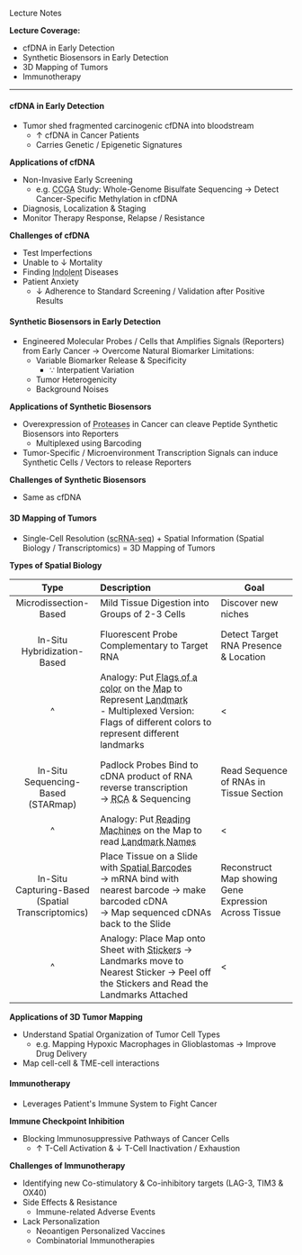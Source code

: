 Lecture Notes

**Lecture Coverage:**
- cfDNA in Early Detection
- Synthetic Biosensors in Early Detection
- 3D Mapping of Tumors
- Immunotherapy

---
#### **cfDNA in Early Detection**
- Tumor shed fragmented carcinogenic cfDNA into bloodstream
	- ↑ cfDNA in Cancer Patients
	- Carries Genetic / Epigenetic Signatures

**Applications of cfDNA**
- Non-Invasive Early Screening
	- e.g. <abbr Title="Circulating Cell-Free Genome Atlas">CCGA</abbr> Study: Whole-Genome Bisulfate Sequencing → Detect Cancer-Specific Methylation in cfDNA
- Diagnosis, Localization & Staging
- Monitor Therapy Response, Relapse / Resistance

**Challenges of cfDNA**
- Test Imperfections
- Unable to ↓ Mortality
- Finding <abbr Title="Showing Little to No Progression">Indolent</abbr> Diseases
- Patient Anxiety
	- ↓ Adherence to Standard Screening / Validation after Positive Results


#### **Synthetic Biosensors in Early Detection**
- Engineered Molecular Probes / Cells that Amplifies Signals (Reporters) from Early Cancer → Overcome Natural Biomarker Limitations:
	- Variable Biomarker Release & Specificity
		- ∵ Interpatient Variation
	- Tumor Heterogenicity
	- Background Noises

**Applications of Synthetic Biosensors**
- Overexpression of <abbr Title="e.g. Matrix Metalloproteinase">Proteases</abbr> in Cancer can cleave Peptide Synthetic Biosensors into Reporters
	- Multiplexed using Barcoding
- Tumor-Specific / Microenvironment Transcription Signals can induce Synthetic Cells / Vectors to release Reporters

**Challenges of Synthetic Biosensors**
- Same as cfDNA


#### **3D Mapping of Tumors**
- Single-Cell Resolution (<abbr Title="Single-Cell RNA Sequencing">scRNA-seq</abbr>) + Spatial Information (Spatial Biology / Transcriptomics) = 3D Mapping of Tumors

**Types of Spatial Biology**

|                           Type                           | Description                                                                                                                                                                                                                                            | Goal                                                  |
| :------------------------------------------------------: | :----------------------------------------------------------------------------------------------------------------------------------------------------------------------------------------------------------------------------------------------------- | ----------------------------------------------------- |
|                  Microdissection-Based                   | Mild Tissue Digestion into Groups of 2-3 Cells                                                                                                                                                                                                         | Discover new niches                                   |
|             <br>In-Situ Hybridization-Based              | Fluorescent Probe Complementary to Target RNA                                                                                                                                                                                                          | Detect Target RNA Presence & Location                 |
|                            ^                             | Analogy: Put <abbr Title="Probe">Flags of a color</abbr> on the <abbr Title="Tumor Tissue Slice">Map</abbr> to Represent <abbr Title="Target RNA">Landmark</abbr><br>- Multiplexed Version: Flags of different colors to represent different landmarks | <                                                     |
|        <br>In-Situ Sequencing-Based<br>(STARmap)         | Padlock Probes Bind to cDNA product of RNA reverse transcription<br>→ <abbr Title="Rolling Circle Amplification">RCA</abbr> & Sequencing                                                                                                               | Read Sequence of RNAs in Tissue Section               |
|                            ^                             | Analogy: Put <abbr Title="Padlock Probes">Reading Machines</abbr> on the Map to read <abbr Title="cDNA Products of RNA">Landmark Names</abbr>                                                                                                          | <                                                     |
| <br>In-Situ Capturing-Based<br>(Spatial Transcriptomics) | Place Tissue on a Slide with <abbr Title="Probes (Oligo-DT Primers) with known DNA Sequence">Spatial Barcodes</abbr><br>→ mRNA bind with nearest barcode → make barcoded cDNA<br>→ Map sequenced cDNAs back to the Slide                               | Reconstruct Map showing Gene Expression Across Tissue |
|                            ^                             | Analogy: Place Map onto Sheet with <abbr Title="Spatial Barcodes">Stickers</abbr> → Landmarks move to Nearest Sticker → Peel off the Stickers and Read the Landmarks Attached                                                                          | <                                                     |

**Applications of 3D Tumor Mapping**
- Understand Spatial Organization of Tumor Cell Types
	- e.g. Mapping Hypoxic Macrophages in Glioblastomas → Improve Drug Delivery
- Map cell-cell & TME-cell interactions


#### **Immunotherapy**
- Leverages Patient's Immune System to Fight Cancer

**Immune Checkpoint Inhibition**
- Blocking Immunosuppressive Pathways of Cancer Cells
	- ↑ T-Cell Activation & ↓ T-Cell Inactivation / Exhaustion

**Challenges of Immunotherapy**
- Identifying new Co-stimulatory & Co-inhibitory targets (LAG-3, TIM3 & OX40)
- Side Effects & Resistance
	- Immune-related Adverse Events
- Lack Personalization
	- Neoantigen Personalized Vaccines
	- Combinatorial Immunotherapies